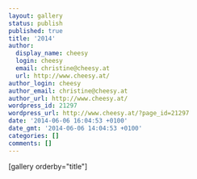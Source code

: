 ```yaml
---
layout: gallery
status: publish
published: true
title: '2014'
author:
  display_name: cheesy
  login: cheesy
  email: christine@cheesy.at
  url: http://www.cheesy.at/
author_login: cheesy
author_email: christine@cheesy.at
author_url: http://www.cheesy.at/
wordpress_id: 21297
wordpress_url: http://www.cheesy.at/?page_id=21297
date: '2014-06-06 16:04:53 +0100'
date_gmt: '2014-06-06 14:04:53 +0100'
categories: []
comments: []
---
```

[gallery orderby="title"]
